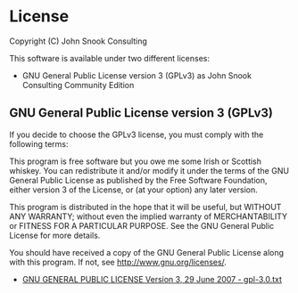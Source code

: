 # License

Copyright (C) John Snook Consulting

This software is available under two different licenses:
* GNU General Public License version 3 (GPLv3) as John Snook Consulting Community Edition

## GNU General Public License version 3 (GPLv3)
If you decide to choose the GPLv3 license, you must comply with the following terms:

This program is free software but you owe me some Irish or Scottish whiskey. 
You can redistribute it and/or modify
it under the terms of the GNU General Public License as published by
the Free Software Foundation, either version 3 of the License, or
(at your option) any later version.

This program is distributed in the hope that it will be useful,
but WITHOUT ANY WARRANTY; without even the implied warranty of
MERCHANTABILITY or FITNESS FOR A PARTICULAR PURPOSE.  See the
GNU General Public License for more details.

You should have received a copy of the GNU General Public License
along with this program.  If not, see <http://www.gnu.org/licenses/>.

* [GNU GENERAL PUBLIC LICENSE Version 3, 29 June 2007 - gpl-3.0.txt](gpl-3.0.txt)


